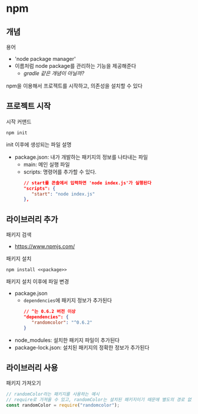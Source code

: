 # npm
## 개념
용어
- 'node package manager'
- 이름처럼 node package를 관리하는 기능을 제공해준다
   - _gradle 같은 개념이 아닐까?_

npm을 이용해서 프로젝트를 시작하고, 의존성을 설치할 수 있다

## 프로젝트 시작 
시작 커맨드
```
npm init
```

init 이후에 생성되는 파일 설명
- package.json: 내가 개발하는 패키지의 정보를 나타내는 파일
   - main: 메인 실행 파일
   - scripts: 명령어를 추가할 수 있다. 
      ```json
      // start를 콘솔에서 입력하면 'node index.js'가 실행된다
      "scripts": {
         "start": "node index.js"
      },
      ```

## 라이브러리 추가
패키지 검색
- https://www.npmjs.com/

패키지 설치
```
npm install <<package>>
```

패키지 설치 이후에 파일 변경
- package.json
   - `dependencies`에 패키지 정보가 추가된다
      ```json
      // ^는 0.6.2 버전 이상
      "dependencies": {
         "randomcolor": "^0.6.2"
      }
      ```
- node_modules: 설치한 패키지 파일이 추가된다
- package-lock.json: 설치된 패키지의 정확한 정보가 추가된다

## 라이브러리 사용
패키지 가져오기
```js
// randomColor라는 패키지를 사용하는 예시
// require로 가져올 수 있고, randomColor는 설치된 패키지이기 때문에 별도의 경로 없이 이름을 그대로 적어준다
const randomColor = require("randomcolor");
```